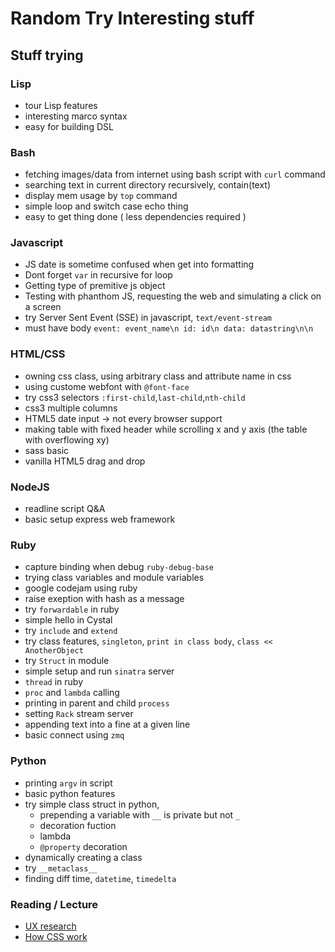 Random Try Interesting stuff
====================

## Stuff trying

### Lisp
- tour Lisp features
- interesting marco syntax
- easy for building DSL


### Bash
- fetching images/data from internet using bash script with `curl` command
- searching text in current directory recursively, contain(text)
- display mem usage by `top` command
- simple loop and switch case echo thing
- easy to get thing done ( less dependencies required )


### Javascript
- JS date is sometime confused when get into formatting
- Dont forget `var` in recursive for loop
- Getting type of premitive js object
- Testing with phanthom JS, requesting the web and simulating a click on a screen
- try Server Sent Event (SSE) in javascript, `text/event-stream`
- must have body 
    `event: event_name\n
     id: id\n
     data: datastring\n\n
    `


### HTML/CSS
- owning css class, using arbitrary class and attribute name in css
- using custome webfont with `@font-face`
- try css3 selectors `:first-child`,`last-child`,`nth-child`
- css3 multiple columns
- HTML5 date input -> not every browser support
- making table with fixed header while scrolling x and y axis (the table with overflowing xy)
- sass basic
- vanilla HTML5 drag and drop


### NodeJS
- readline script Q&A
- basic setup express web framework


### Ruby
- capture binding when debug `ruby-debug-base`
- trying class variables and module variables
- google codejam using ruby
- raise exeption with hash as a message
- try `forwardable` in ruby
- simple hello in Cystal
- try `include` and `extend`
- try class features, `singleton`, `print in class body`, `class << AnotherObject`
- try `Struct` in module
- simple setup and run `sinatra` server
- `thread` in ruby
- `proc` and `lambda` calling
- printing in parent and child `process`
- setting `Rack` stream server
- appending text into a fine at a given line
- basic connect using `zmq`


### Python
- printing `argv` in script
- basic python features
- try simple class struct in python, 
    - prepending a variable with `__` is private but not `_`
    - decoration fuction
    - lambda
    - `@property` decoration
- dynamically creating a class
- try `__metaclass__`
- finding diff time, `datetime`, `timedelta`


### Reading / Lecture
- [UX research](./readings/ux.md)
- [How CSS work](./readings/how-css-work.md)
